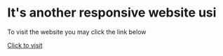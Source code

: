 # It's another responsive website usi

<p>To visit the website you may click the link below</p>

[Click to visit](https://hasibmiraz.github.io/influencer-gear/)
